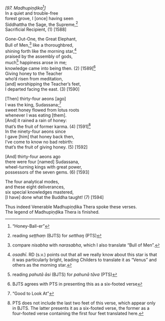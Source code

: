 *\[97. Madhupiṇḍika*[^1]*\]*  
In a quiet and trouble-free  
forest grove, I \[once\] having seen  
Siddhattha the Sage, the Supreme,[^2]  
Sacrificial Recipient, (1) \[1588\]

Gone-Out-One, the Great Elephant,  
Bull of Men,[^3] like a thoroughbred,  
shining forth like the morning star,[^4]  
praised by the assembly of gods,  
much[^5] happiness arose in me;  
knowledge came into being then. (2) \[1589\][^6]  
Giving honey to the Teacher  
who’d risen from meditation,  
\[and\] worshipping the Teacher’s feet,  
I departed facing the east. (3) \[1590\]

\[Then\] thirty-four aeons \[ago\]  
I was the king, Sudassana;[^7]  
sweet honey flowed from lotus roots  
whenever I was eating \[them\].  
\[And\] it rained a rain of honey:  
that’s the fruit of former karma. (4) \[1591\][^8]  
In the ninety-four aeons since  
I gave \[him\] that honey back then,  
I’ve come to know no bad rebirth:  
that’s the fruit of giving honey. (5) \[1592\]

\[And\] thirty-four aeons ago  
there were four \[named\] Sudassana,  
wheel-turning kings with great power,  
possessors of the seven gems. (6) \[1593\]

The four analytical modes,  
and these eight deliverances,  
six special knowledges mastered,  
\[I have\] done what the Buddha taught! (7) \[1594\]

Thus indeed Venerable Madhupiṇḍika Thera spoke these verses.  
The legend of Madhupiṇḍika Thera is finished.

[^1]: “Honey-Ball-er”

[^2]: reading *seṭṭhaṃ* (BJTS) for *setthaŋ* (PTS)

[^3]: compare *nisabha* with *narasabha*, which I also translate “Bull
    of Men”.

[^4]: *osadhī*. RD (s.v.) points out that all we really know about this
    star is that it was particularly bright, leading Childers to
    translate it as “Venus” and others as the morning star.

[^5]: reading *pahutā āsi* (BJTS) for *pahunā tāva* (PTS)

[^6]: BJTS agrees with PTS in presenting this as a six-footed verse

[^7]: “Good to Look At”

[^8]: PTS does not include the last two feet of this verse, which appear
    only in BJTS. The latter presents it as a six-footed verse, the
    former as a four-footed verse containing the first four feet
    translated here.
